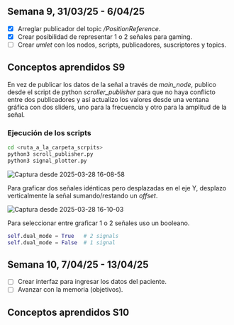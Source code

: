 ## Semana 9, 31/03/25 - 6/04/25

- [x] Arreglar publicador del topic */PositionReference*.
- [x] Crear posibilidad de representar 1 o 2 señales para gaming.
- [ ] Crear *umlet* con los nodos, scripts, publicadores, suscriptores y topics.

## Conceptos aprendidos S9

En vez de publicar los datos de la señal a través de *main_node*, publico desde el script de python *scroller_publisher* para que no haya conflicto entre dos publicadores y así actualizo los valores desde una ventana gráfica con dos sliders, uno para la frecuencia y otro para la amplitud de la señal.

### Ejecución de los scripts

```bash
cd <ruta_a_la_carpeta_scrpits>
python3 scroll_publisher.py
python3 signal_plotter.py
```

![Captura desde 2025-03-28 16-08-58](https://github.com/user-attachments/assets/02ab94e6-cd18-4e4f-bc97-e3c7f7f95844)

Para graficar dos señales idénticas pero desplazadas en el eje Y, desplazo verticalmente la señal sumando/restando un *offset*.

![Captura desde 2025-03-28 16-10-03](https://github.com/user-attachments/assets/a534299f-db26-4426-97dc-0008eef75df9)

Para seleccionar entre graficar 1 o 2 señales uso un booleano.

```py
self.dual_mode = True   # 2 signals
self.dual_mode = False  # 1 signal
```

## Semana 10, 7/04/25 - 13/04/25

- [ ] Crear interfaz para ingresar los datos del paciente.
- [ ] Avanzar con la memoria (objetivos).

## Conceptos aprendidos S10
